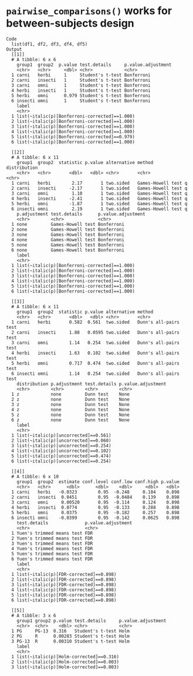 # `pairwise_comparisons()` works for between-subjects design

    Code
      list(df1, df2, df3, df4, df5)
    Output
      [[1]]
      # A tibble: 6 x 6
        group1  group2  p.value test.details     p.value.adjustment
        <chr>   <chr>     <dbl> <chr>            <chr>             
      1 carni   herbi     1     Student's t-test Bonferroni        
      2 carni   insecti   1     Student's t-test Bonferroni        
      3 carni   omni      1     Student's t-test Bonferroni        
      4 herbi   insecti   1     Student's t-test Bonferroni        
      5 herbi   omni      0.979 Student's t-test Bonferroni        
      6 insecti omni      1     Student's t-test Bonferroni        
        label                                        
        <chr>                                        
      1 list(~italic(p)[Bonferroni-corrected]==1.000)
      2 list(~italic(p)[Bonferroni-corrected]==1.000)
      3 list(~italic(p)[Bonferroni-corrected]==1.000)
      4 list(~italic(p)[Bonferroni-corrected]==1.000)
      5 list(~italic(p)[Bonferroni-corrected]==0.979)
      6 list(~italic(p)[Bonferroni-corrected]==1.000)
      
      [[2]]
      # A tibble: 6 x 11
        group1  group2  statistic p.value alternative method            distribution
        <chr>   <chr>       <dbl>   <dbl> <chr>       <chr>             <chr>       
      1 carni   herbi        2.17       1 two.sided   Games-Howell test q           
      2 carni   insecti     -2.17       1 two.sided   Games-Howell test q           
      3 carni   omni         1.10       1 two.sided   Games-Howell test q           
      4 herbi   insecti     -2.41       1 two.sided   Games-Howell test q           
      5 herbi   omni        -1.87       1 two.sided   Games-Howell test q           
      6 insecti omni         2.19       1 two.sided   Games-Howell test q           
        p.adjustment test.details      p.value.adjustment
        <chr>        <chr>             <chr>             
      1 none         Games-Howell test Bonferroni        
      2 none         Games-Howell test Bonferroni        
      3 none         Games-Howell test Bonferroni        
      4 none         Games-Howell test Bonferroni        
      5 none         Games-Howell test Bonferroni        
      6 none         Games-Howell test Bonferroni        
        label                                        
        <chr>                                        
      1 list(~italic(p)[Bonferroni-corrected]==1.000)
      2 list(~italic(p)[Bonferroni-corrected]==1.000)
      3 list(~italic(p)[Bonferroni-corrected]==1.000)
      4 list(~italic(p)[Bonferroni-corrected]==1.000)
      5 list(~italic(p)[Bonferroni-corrected]==1.000)
      6 list(~italic(p)[Bonferroni-corrected]==1.000)
      
      [[3]]
      # A tibble: 6 x 11
        group1  group2  statistic p.value alternative method               
        <chr>   <chr>       <dbl>   <dbl> <chr>       <chr>                
      1 carni   herbi       0.582  0.561  two.sided   Dunn's all-pairs test
      2 carni   insecti     1.88   0.0595 two.sided   Dunn's all-pairs test
      3 carni   omni        1.14   0.254  two.sided   Dunn's all-pairs test
      4 herbi   insecti     1.63   0.102  two.sided   Dunn's all-pairs test
      5 herbi   omni        0.717  0.474  two.sided   Dunn's all-pairs test
      6 insecti omni        1.14   0.254  two.sided   Dunn's all-pairs test
        distribution p.adjustment test.details p.value.adjustment
        <chr>        <chr>        <chr>        <chr>             
      1 z            none         Dunn test    None              
      2 z            none         Dunn test    None              
      3 z            none         Dunn test    None              
      4 z            none         Dunn test    None              
      5 z            none         Dunn test    None              
      6 z            none         Dunn test    None              
        label                               
        <chr>                               
      1 list(~italic(p)[uncorrected]==0.561)
      2 list(~italic(p)[uncorrected]==0.060)
      3 list(~italic(p)[uncorrected]==0.254)
      4 list(~italic(p)[uncorrected]==0.102)
      5 list(~italic(p)[uncorrected]==0.474)
      6 list(~italic(p)[uncorrected]==0.254)
      
      [[4]]
      # A tibble: 6 x 10
        group1  group2  estimate conf.level conf.low conf.high p.value
        <chr>   <chr>      <dbl>      <dbl>    <dbl>     <dbl>   <dbl>
      1 carni   herbi   -0.0323        0.95  -0.248     0.184    0.898
      2 carni   insecti  0.0451        0.95  -0.0484    0.139    0.898
      3 carni   omni     0.00520       0.95  -0.114     0.124    0.898
      4 herbi   insecti  0.0774        0.95  -0.133     0.288    0.898
      5 herbi   omni     0.0375        0.95  -0.182     0.257    0.898
      6 insecti omni    -0.0399        0.95  -0.142     0.0625   0.898
        test.details              p.value.adjustment
        <chr>                     <chr>             
      1 Yuen's trimmed means test FDR               
      2 Yuen's trimmed means test FDR               
      3 Yuen's trimmed means test FDR               
      4 Yuen's trimmed means test FDR               
      5 Yuen's trimmed means test FDR               
      6 Yuen's trimmed means test FDR               
        label                                 
        <chr>                                 
      1 list(~italic(p)[FDR-corrected]==0.898)
      2 list(~italic(p)[FDR-corrected]==0.898)
      3 list(~italic(p)[FDR-corrected]==0.898)
      4 list(~italic(p)[FDR-corrected]==0.898)
      5 list(~italic(p)[FDR-corrected]==0.898)
      6 list(~italic(p)[FDR-corrected]==0.898)
      
      [[5]]
      # A tibble: 3 x 6
        group1 group2 p.value test.details     p.value.adjustment
        <chr>  <chr>    <dbl> <chr>            <chr>             
      1 PG     PG-13  0.316   Student's t-test Holm              
      2 PG     R      0.00283 Student's t-test Holm              
      3 PG-13  R      0.00310 Student's t-test Holm              
        label                                  
        <chr>                                  
      1 list(~italic(p)[Holm-corrected]==0.316)
      2 list(~italic(p)[Holm-corrected]==0.003)
      3 list(~italic(p)[Holm-corrected]==0.003)
      


